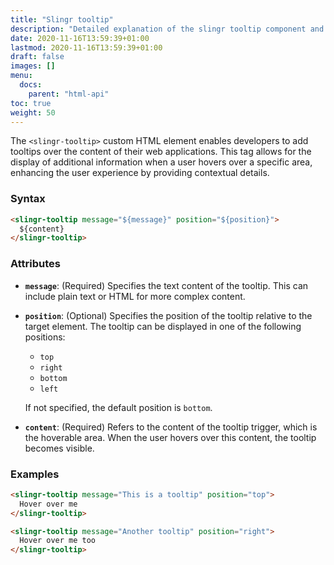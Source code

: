 ```yaml
---
title: "Slingr tooltip"
description: "Detailed explanation of the slingr tooltip component and it's settings."
date: 2020-11-16T13:59:39+01:00
lastmod: 2020-11-16T13:59:39+01:00
draft: false
images: []
menu:
  docs:
    parent: "html-api"
toc: true
weight: 50
---
```


The `<slingr-tooltip>` custom HTML element enables developers to add tooltips over the content of their web applications. This tag allows for the display of additional information when a user hovers over a specific area, enhancing the user experience by providing contextual details.

### **Syntax**
```html
<slingr-tooltip message="${message}" position="${position}">
  ${content}
</slingr-tooltip>
```

### **Attributes**
- **`message`**: (Required) Specifies the text content of the tooltip. This can include plain text or HTML for more complex content.

- **`position`**: (Optional) Specifies the position of the tooltip relative to the target element. The tooltip can be displayed in one of the following positions:
  - `top`
  - `right`
  - `bottom`
  - `left`

  If not specified, the default position is `bottom`.
  
- **`content`**: (Required) Refers to the content of the tooltip trigger, which is the hoverable area. When the user hovers over this content, the tooltip becomes visible.

### **Examples**
```html
<slingr-tooltip message="This is a tooltip" position="top">
  Hover over me
</slingr-tooltip>

<slingr-tooltip message="Another tooltip" position="right">
  Hover over me too
</slingr-tooltip>
```